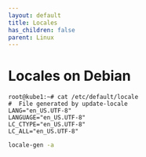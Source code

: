 ```yaml
---
layout: default
title: Locales
has_children: false
parent: Linux
---
```


# Locales on Debian

```
root@kube1:~# cat /etc/default/locale 
#  File generated by update-locale
LANG="en_US.UTF-8"
LANGUAGE="en_US.UTF-8"
LC_CTYPE="en_US.UTF-8"
LC_ALL="en_US.UTF-8"
```

```bash
locale-gen -a
```
